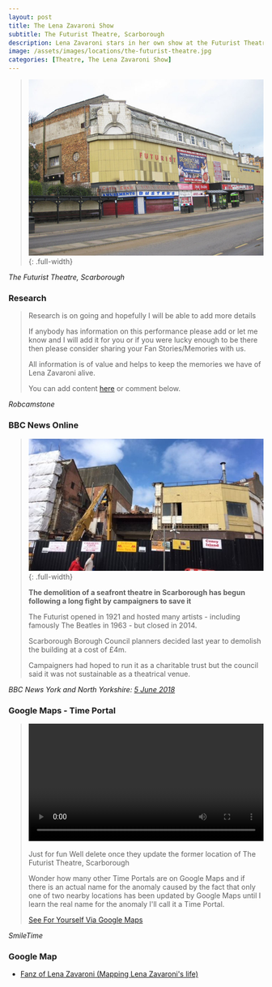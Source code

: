 ```yaml
---
layout: post
title: The Lena Zavaroni Show
subtitle: The Futurist Theatre, Scarborough
description: Lena Zavaroni stars in her own show at the Futurist Theatre, Scarborough.
image: /assets/images/locations/the-futurist-theatre.jpg
categories: [Theatre, The Lena Zavaroni Show]
---
```


> ![](/assets/images/locations/the-futurist-theatre.jpg){: .full-width}

<cite>The Futurist Theatre, Scarborough</cite>

### Research
> Research is on going and hopefully I will be able to add more details
>
> If anybody has information on this performance please add or let me know and I will add it for you or if you were lucky enough to be there then please consider sharing your Fan Stories/Memories with us.
>
> All information is of value and helps to keep the memories we have of Lena Zavaroni alive.
>
> You can add content [here](https://github.com/FanzOfLenaZavaroni/fanzoflenazavaroni.github.io) or comment below.

<cite>Robcamstone</cite>

### BBC News Online
> ![](/assets/images/locations/futurist.jpg){: .full-width}
>
> **The demolition of a seafront theatre in Scarborough has begun following a long fight by campaigners to save it**
>
> The Futurist opened in 1921 and hosted many artists - including famously The Beatles in 1963 - but closed in 2014.
>
> Scarborough Borough Council planners decided last year to demolish the building at a cost of £4m.
>
> Campaigners had hoped to run it as a charitable trust but the council said it was not sustainable as a theatrical venue.

<cite>BBC News York and North Yorkshire: [5 June 2018](https://www.bbc.co.uk/news/uk-england-york-north-yorkshire-44368471)</cite>

### Google Maps - Time Portal
> <video width="400" controls><source src="/assets/media/Former Location Of The Futurist Theatre, Scarborough.mp4" type="video/mp4">Your browser does not support HTML5 video.</video>
>
> Just for fun Well delete once they update the former location of The Futurist Theatre, Scarborough
>
> Wonder how many other Time Portals are on Google Maps and if there is an actual name for the anomaly caused by the fact that only one of two nearby locations has been updated by Google Maps until I learn the real name for the anomaly I'll call it a Time Portal.
>
> [See For Yourself Via Google Maps](https://www.google.com/maps/@54.2822186,-0.3960012,3a,75y,309.94h,90t/data=!3m6!1e1!3m4!1sAPT6IQLWZuKm62W21FvPOA!2e0!7i13312!8i6656)

<cite>SmileTime</cite>

### Google Map
* [Fanz of Lena Zavaroni (Mapping Lena Zavaroni's life)](https://www.google.com/maps/d/u/0/viewer?mid=1D1D0ERV_FQMNb9XZzJ-J3yUlK8aI4vhI&hl=en&ll=54.282119500000036%2C-0.39636270000005425&z=19)

<style>
video {width: 100%; height: auto;}
</style>

